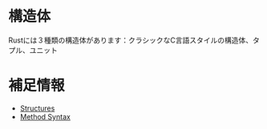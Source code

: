 # 構造体

Rustには３種類の構造体があります：クラシックなC言語スタイルの構造体、タプル、ユニット

# 補足情報

- [Structures](https://doc.rust-jp.rs/book-ja/ch05-01-defining-structs.html)
- [Method Syntax](https://doc.rust-jp.rs/book-ja/ch05-03-method-syntax.html)
